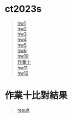 # ct2023s
> [hw1](https://yenchieh0716.github.io/ct2023s/hw01/)<br>
> [hw2](https://yenchieh0716.github.io/ct2023s/hw02/index.html)<br>
> [hw3](https://yenchieh0716.github.io/ct2023s/hw03/index.html)<br>
> [hw4](https://yenchieh0716.github.io/ct2023s/hw04/index.html)<br>
> [hw5](https://yenchieh0716.github.io/ct2023s/hw05/)<br>
> [hw6](https://yenchieh0716.github.io/ct2023s/hw06/index.html)<br>
> [hw10](https://yenchieh0716.github.io/ct2023s/hw10/index.html)<br>
> [作業十](http://hw10.surge.sh)<br>
> [hw11](https://yenchieh0716.github.io/ct2023s/hw11/)<br>
> [hw12](https://yenchieh0716.github.io/ct2023s/hw12/)<br>

# 作業十比對結果
> [result](https://colab.research.google.com/drive/1n6ftNBb9WpwuN96-xHlUVtmaS3nkVDLO)
